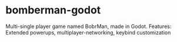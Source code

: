 # bomberman-godot
Multi-single player game named BobrMan, made in Godot. Features: Extended powerups, multiplayer-networking, keybind customization
